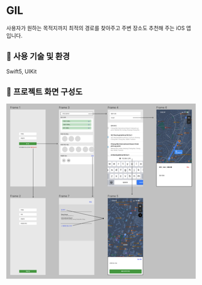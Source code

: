 # GIL
사용자가 원하는 목적지까지 최적의 경로를 찾아주고 주변 장소도 추천해 주는 iOS 앱입니다.

## 🚗 사용 기술 및 환경
Swift5, UIKit

## 🚗 프로젝트 화면 구성도
![alt text](wireframe.png)